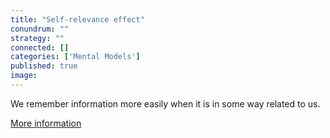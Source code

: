 ```yaml
---
title: "Self-relevance effect"
conundrum: ""
strategy: ""
connected: []
categories: ['Mental Models']
published: true
image: 
---
```


We remember information more easily when it is in some way related to us.

[More information](https://en.wikipedia.org/wiki/Self-reference_effect)


